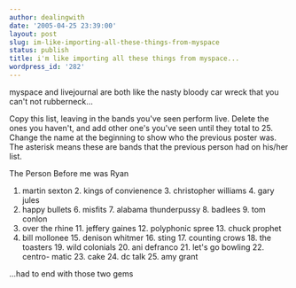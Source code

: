 ```yaml
---
author: dealingwith
date: '2005-04-25 23:39:00'
layout: post
slug: im-like-importing-all-these-things-from-myspace
status: publish
title: i'm like importing all these things from myspace...
wordpress_id: '282'
---
```


myspace and livejournal are both like the nasty bloody car wreck that you
can't not rubberneck...


Copy this list, leaving in the bands you've seen perform live. Delete the ones
you haven't, and add other one's you've seen until they total to 25. Change
the name at the beginning to show who the previous poster was. The asterisk
means these are bands that the previous person had on his/her list.

The Person Before me was Ryan

1. martin sexton 2. kings of convienence 3. christopher williams 4. gary jules
5. happy bullets 6. misfits 7. alabama thunderpussy 8. badlees 9. tom conlon
10. over the rhine 11. jeffery gaines 12. polyphonic spree 13. chuck prophet
14. bill mollonee 15. denison whitmer 16. sting 17. counting crows 18. the
toasters 19. wild colonials 20. ani defranco 21. let's go bowling 22. centro-
matic 23. cake 24. dc talk 25. amy grant

...had to end with those two gems


